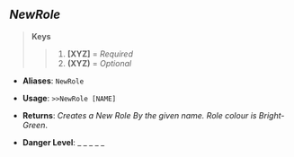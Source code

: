 ## ***NewRole***

> **Keys**
>> 1. **[XYZ]** = *Required*
>> 2. **(XYZ)** = *Optional*

* **Aliases**: `NewRole`

* **Usage**: ```>>NewRole [NAME]```

* **Returns**: *Creates a New Role By the given name. Role colour is Bright-Green*.

* **Danger Level**: _ _ _ _ _
